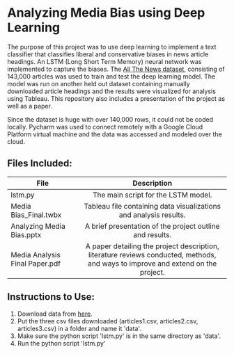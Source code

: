 # Analyzing Media Bias using Deep Learning
The purpose of this project was to use deep learning to implement a text classifier that classifies liberal and conservative biases in news article headings. An LSTM (Long Short Term Memory) neural network was implemented to capture the biases. The [All The News dataset](https://www.kaggle.com/snapcrack/all-the-news), consisting of 143,000 articles was used to train and test the deep learning model. The model was run on another held out dataset containing manually downloaded article headings and the results were visualized for analysis using Tableau. This repository also includes a  presentation of the project as well as a paper.

Since the dataset is huge with over 140,000 rows, it could not be coded locally. Pycharm was used to connect remotely with a Google Cloud Platform virtual machine and the data was accessed and modeled over the cloud.

## Files Included:

| File    | Description    | 
| ------------- |:-------------:| 
| lstm.py   |The main script for the LSTM model.|
|Media Bias_Final.twbx|Tableau file containing data visualizations and analysis results.|
|Analyzing Media Bias.pptx| A brief presentation of the project outline and results.|
|Media Analysis Final Paper.pdf| A paper detailing the project description, literature reviews conducted, methods, and ways to improve and extend on the project.|

## Instructions to Use:
1. Download data from [here](https://www.kaggle.com/snapcrack/all-the-news).
2. Put the three csv files downloaded (articles1.csv, articles2.csv, articles3.csv) in a folder and name it 'data'.
3. Make sure the python script 'lstm.py' is in the same directory as 'data'.
4. Run the python script 'lstm.py'
